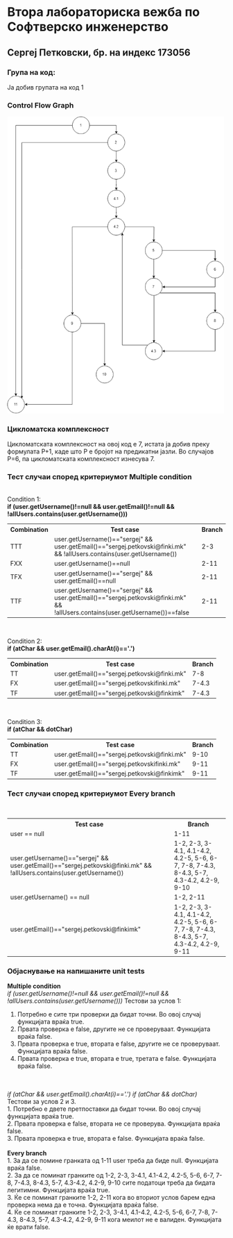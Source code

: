 # Втора лабораториска вежба по Софтверско инженерство
## Сергеј Петковски, бр. на индекс 173056
### Група на код:
Ја добив групата на код 1

### Control Flow Graph
<img src="CFG.png" width="500">

### Цикломатска комплексност
Цикломатската комплексност на овој код е 7, истата ја добив преку формулата P+1, каде што P е бројот на предикатни јазли. Во случајoв P=6, па цикломатската комплексност изнесува 7.
### Тест случаи според критериумот Multiple condition
<br>
Condition 1: 
<br>
<b>if (user.getUsername()!=null && user.getEmail()!=null && !allUsers.contains(user.getUsername()))</b>
<table>
  <tr>
  <th>Combination</th>
    <th>Test case</th>
    <th>Branch</th>
  </tr>
  <tr>
    <td>TTT</td> <td>user.getUsername()=="sergej" && user.getEmail()=="sergej.petkovski@finki.mk" && !allUsers.contains(user.getUsername())</td> <td>2-3</td>
  </tr>
  <tr>
    <td>FXX</td> <td>user.getUsername()==null</td> <td>2-11</td>
  </tr>
  <tr>
    <td>TFX</td> <td>user.getUsername()=="sergej" && user.getEmail()==null</td> <td>2-11</td>
  </tr>
  <tr>
    <td>TTF</td> <td>user.getUsername()=="sergej" && user.getEmail()=="sergej.petkovski@finki.mk" && !allUsers.contains(user.getUsername())==false</td> <td>2-11</td>
  </tr>
</table>
<br>

Condition 2: 
<br>
<b>if (atChar && user.getEmail().charAt(i)=='.')</b>
<table>
  <tr>
  <th>Combination</th>
    <th>Test case</th>
    <th>Branch</th>
  </tr>
  <tr>
    <td>TT</td> <td>user.getEmail()=="sergej.petkovski@finki.mk"</td> <td>7-8</td>
  </tr>
  <tr>
    <td>FX</td> <td>user.getEmail()=="sergej.petkovskifinki.mk"</td> <td>7-4.3</td>
  </tr>
  <tr>
    <td>TF</td> <td>user.getEmail()=="sergej.petkovski@finkimk"</td> <td>7-4.3</td>
  </tr>
</table>
<br>

Condition 3: 
<br>
<b>if (atChar && dotChar)</b>
<table>
  <tr>
  <th>Combination</th>
    <th>Test case</th>
    <th>Branch</th>
  </tr>
  <tr>
    <td>TT</td> <td>user.getEmail()=="sergej.petkovski@finki.mk"</td> <td>9-10</td>
  </tr>
  <tr>
    <td>FX</td> <td>user.getEmail()=="sergej.petkovskifinki.mk"</td> <td>9-11</td>
  </tr>
  <tr>
    <td>TF</td> <td>user.getEmail()=="sergej.petkovski@finkimk"</td> <td>9-11</td>
  </tr>
</table>

### Тест случаи според критериумот Every branch
<br>
<table>
  <tr>
    <th>Test case</th>
    <th>Branch</th>
  </tr>
  <tr>
    <td>user == null</td> <td>1-11</td> 
  </tr>
  <tr>
    <td>user.getUsername()=="sergej" && user.getEmail()=="sergej.petkovski@finki.mk" && !allUsers.contains(user.getUsername()) </td> <td>1-2, 2-3, 3-4.1, 4.1-4.2, 4.2-5, 5-6, 6-7, 7-8, 7-4.3, 8-4.3, 5-7, 4.3-4.2, 4.2-9, 9-10</td> 
  </tr>
  <tr>
    <td>user.getUsername() == null</td> <td>1-2, 2-11</td>
  </tr>
  <tr>
    <td>user.getEmail()=="sergej.petkovski@finkimk"</td> <td>1-2, 2-3, 3-4.1, 4.1-4.2, 4.2-5, 5-6, 6-7, 7-8, 7-4.3, 8-4.3, 5-7, 4.3-4.2, 4.2-9, 9-11</td>
  </tr>
</table>




### Објаснување на напишаните unit tests




<b>Multiple condition</b>
<br>
<i>if (user.getUsername()!=null && user.getEmail()!=null && !allUsers.contains(user.getUsername()))</i>
Тестови за услов 1:
<br>
1. Потребно е сите три проверки да бидат точни. Во овој случај функцијата враќа true. 
2. Првата проверка е false, другите не се проверуваат. Функцијата враќа false.
3. Првата проверка е true, втората е false, другите не се проверуваат. Функцијата враќа false.
4. Првата проверка е true, втората е true, третата е false. Функцијата враќа false.
<br>
<br>
<i>if (atChar && user.getEmail().charAt(i)=='.')</i> <i>if (atChar && dotChar)</i>
<br>
Тестови за услов 2 и 3.
<br> 
1. Потребно е двете претпоставки да бидат точни. Во овој случај функцијата враќа true.<br>
2. Првата проверка е false, втората не се проверува. Функцијата враќа false.<br>
3. Првата проверка е true, втората е false. Функцијата враќа false.<br>

<br>
<b>Every branch</b>
<br>
1. За да се помине гранката од 1-11 user треба да биде null. Функцијата враќа false. <br>
2. За да се поминат гранките од 1-2, 2-3, 3-4.1, 4.1-4.2, 4.2-5, 5-6, 6-7, 7-8, 7-4.3, 8-4.3, 5-7, 4.3-4.2, 4.2-9, 9-10 сите податоци треба да бидата легитимни. Функцијата враќа true. <br>
3. Ќе се поминат гранките 1-2, 2-11 кога во вториот услов барем една проверка нема да е точна. Функцијата враќа false. <br>
4. Ќе се поминат гранките 1-2, 2-3, 3-4.1, 4.1-4.2, 4.2-5, 5-6, 6-7, 7-8, 7-4.3, 8-4.3, 5-7, 4.3-4.2, 4.2-9, 9-11 кога меилот не е валиден. Функцијата ќе врати false.
<br>

